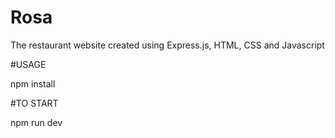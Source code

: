 # Rosa
The restaurant website created using Express.js, HTML, CSS and Javascript  

#USAGE


npm install



#TO START


npm run dev
